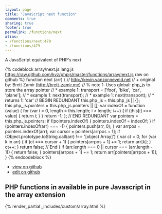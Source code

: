 ```yaml
---
layout: page
title: "JavaScript next function"
comments: true
sharing: true
footer: true
permalink: /functions/next
alias:
- /functions/next:479
- /functions/479
---
```

<!-- Generated by Rakefile:build -->
A JavaScript equivalent of PHP's next

{% codeblock array/next.js lang:js https://raw.github.com/kvz/phpjs/master/functions/array/next.js raw on github %}
function next (arr) {
    // http://kevin.vanzonneveld.net
    // +   original by: Brett Zamir (http://brett-zamir.me)
    // %        note 1: Uses global: php_js to store the array pointer
    // *     example 1: transport = ['foot', 'bike', 'car', 'plane'];
    // *     example 1: next(transport);
    // *     example 1: next(transport);
    // *     returns 1: 'car'
    // BEGIN REDUNDANT
    this.php_js = this.php_js || {};
    this.php_js.pointers = this.php_js.pointers || [];
    var indexOf = function (value) {
        for (var i = 0, length = this.length; i < length; i++) {
            if (this[i] === value) {
                return i;
            }
        }
        return -1;
    };
    // END REDUNDANT
    var pointers = this.php_js.pointers;
    if (!pointers.indexOf) {
        pointers.indexOf = indexOf;
    }
    if (pointers.indexOf(arr) === -1) {
        pointers.push(arr, 0);
    }
    var arrpos = pointers.indexOf(arr);
    var cursor = pointers[arrpos + 1];
    if (Object.prototype.toString.call(arr) !== '[object Array]') {
        var ct = 0;
        for (var k in arr) {
            if (ct === cursor + 1) {
                pointers[arrpos + 1] += 1;
                return arr[k];
            }
            ct++;
        }
        return false; // End
    }
    if (arr.length === 0 || cursor === (arr.length - 1)) {
        return false;
    }
    pointers[arrpos + 1] += 1;
    return arr[pointers[arrpos + 1]];
}
{% endcodeblock %}

 - [view on github](https://github.com/kvz/phpjs/blob/master/functions/array/next.js)
 - [edit on github](https://github.com/kvz/phpjs/edit/master/functions/array/next.js)

## PHP functions in available in pure Javascript in the array extension
{% render_partial _includes/custom/array.html %}
